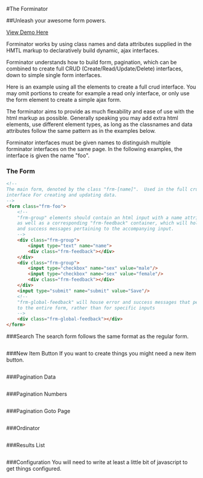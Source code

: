 #The Forminator

##Unleash your awesome form powers.

[View Demo Here](http://briandetering.net/forminator)

Forminator works by using class names and data attributes supplied in the HMTL
markup to declaratively build dynamic, ajax interfaces.

Forminator understands how to build form, pagination, which can be combined to
create full CRUD (Create/Read/Update/Delete) interfaces, down to simple single
form interfaces.

Here is an example using all the elements to create a full crud interface.  You
may omit portions to create for example a read only interface, or only use the form
element to create a simple ajax form.

The forminator aims to provide as much flexability and ease of use with the html
markup as possible.  Generally speaking you may add extra html elements, use
different element types, as long as the classnames and data attributes follow
the same pattern as in the examples below.

Forminator interfaces must be given names to distinguish multiple forminator
interfaces on the same page.  In the following examples, the interface is given
the name "foo".

### The Form
```html
<!--
The main form, denoted by the class "frm-[name]".  Used in the full crud
interface For creating and updating data.
-->
<form class="frm-foo">
    <!--
    "frm-group" elements should contain an html input with a name attribute,
    as well as a corresponding "frm-feedback" container, which will hold error
    and success messages pertaining to the accompanying input.
    -->
    <div class="frm-group">
        <input type="text" name="name">
        <div class="frm-feedback"></div>
    </div>
    <div class="frm-group">
        <input type="checkbox" name="sex" value="male"/>
        <input type="checkbox" name="sex" value="female"/>
        <div class="frm-feedback"></div>
    </div>
    <input type="submit" name="submit" value="Save"/>
    <!--
    "frm-global-feedback" will house error and success messages that pertain
    to the entire form, rather than for specific inputs
    -->
    <div class="frm-global-feedback"></div>
</form>
```

###Search
The search form follows the same format as the regular form.
```html
```

###New Item Button
If you want to create things you might need a new item button.
```html
```

###Pagination Data
```html
```

###Pagination Numbers
```html
```

###Pagination Goto Page
```html
```

###Ordinator
```html
```

###Results List
```html
```

###Configuration
You will need to write at least a little bit of javascript to get things configured.
```javascript
```
